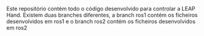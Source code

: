 Este repositório contém todo o código desenvolvido para controlar a LEAP Hand. Existem duas branches diferentes, a branch ros1 contém os ficheiros desenvolvidos em ros1 e o branch ros2 contém os ficheiros desenvolvidos em ros2
